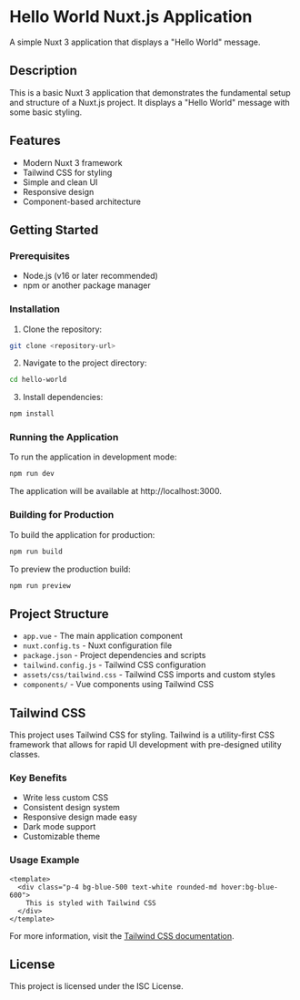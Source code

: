 # Hello World Nuxt.js Application

A simple Nuxt 3 application that displays a "Hello World" message.

## Description

This is a basic Nuxt 3 application that demonstrates the fundamental setup and structure of a Nuxt.js project. It displays a "Hello World" message with some basic styling.

## Features

- Modern Nuxt 3 framework
- Tailwind CSS for styling
- Simple and clean UI
- Responsive design
- Component-based architecture

## Getting Started

### Prerequisites

- Node.js (v16 or later recommended)
- npm or another package manager

### Installation

1. Clone the repository:
```bash
git clone <repository-url>
```

2. Navigate to the project directory:
```bash
cd hello-world
```

3. Install dependencies:
```bash
npm install
```

### Running the Application

To run the application in development mode:

```bash
npm run dev
```

The application will be available at http://localhost:3000.

### Building for Production

To build the application for production:

```bash
npm run build
```

To preview the production build:

```bash
npm run preview
```

## Project Structure

- `app.vue` - The main application component
- `nuxt.config.ts` - Nuxt configuration file
- `package.json` - Project dependencies and scripts
- `tailwind.config.js` - Tailwind CSS configuration
- `assets/css/tailwind.css` - Tailwind CSS imports and custom styles
- `components/` - Vue components using Tailwind CSS

## Tailwind CSS

This project uses Tailwind CSS for styling. Tailwind is a utility-first CSS framework that allows for rapid UI development with pre-designed utility classes.

### Key Benefits

- Write less custom CSS
- Consistent design system
- Responsive design made easy
- Dark mode support
- Customizable theme

### Usage Example

```vue
<template>
  <div class="p-4 bg-blue-500 text-white rounded-md hover:bg-blue-600">
    This is styled with Tailwind CSS
  </div>
</template>
```

For more information, visit the [Tailwind CSS documentation](https://tailwindcss.com/docs).

## License

This project is licensed under the ISC License.